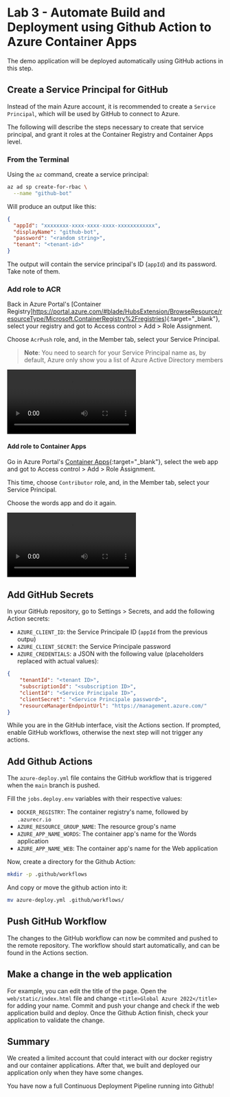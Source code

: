 # Lab 3 - Automate Build and Deployment using Github Action to Azure Container Apps

The demo application will be deployed automatically using GitHub actions in this step.

## Create a Service Principal for GitHub

Instead of the main Azure account, it is recommended to create a `Service Principal`, which will be used by GitHub to connect to Azure.

The following will describe the steps necessary to create that service principal, and grant it roles at the Container Registry and Container Apps level.

### From the Terminal

Using the `az` command, create a service principal:

```bash
az ad sp create-for-rbac \
  --name "github-bot"
```

Will produce an output like this:
```json
{
  "appId": "xxxxxxxx-xxxx-xxxx-xxxx-xxxxxxxxxxxx",
  "displayName": "github-bot",
  "password": "<random string>",
  "tenant": "<tenant-id>"
}
```
The output will contain the service principal's ID (`appId`) and its password. Take note of them.

### Add role to ACR

Back in Azure Portal's [Container Registry]https://portal.azure.com/#blade/HubsExtension/BrowseResource/resourceType/Microsoft.ContainerRegistry%2Fregistries){:target="_blank"}, select your registry and got to Access control > Add > Role Assignment.

Choose `AcrPush` role, and, in the Member tab, select your Service Principal.

> __Note__: You need to search for your Service Principal name as, by default, Azure only show you a list of Azure Active Directory members

![type:video](../assets/add-acrpush-role-to-github-bot-sp.mp4)

#### Add role to Container Apps

Go in Azure Portal's [Container Apps](https://portal.azure.com/#blade/HubsExtension/BrowseResource/resourceType/Microsoft.App%2FcontainerApps){:target="_blank"}, select the web app and got to Access control > Add > Role Assignment.

This time, choose `Contributor` role, and, in the Member tab, select your Service Principal.

Choose the words app and do it again.

![type:video](../assets/add-contributor-role-to-container-app.mp4)

## Add GitHub Secrets

In your GitHub repository, go to Settings > Secrets, and add the following Action secrets:

* `AZURE_CLIENT_ID`: the Service Principale ID (`appId` from the previous outpu)
* `AZURE_CLIENT_SECRET`: the Service Principale password
* `AZURE_CREDENTIALS`: a JSON with the following value (placeholders replaced with actual values):

```json
{
    "tenantId": "<tenant ID>",
    "subscriptionId": "<subscription ID>",
    "clientId": "<Service Principale ID>",
    "clientSecret": "<Service Principale password>",
    "resourceManagerEndpointUrl": "https://management.azure.com/"
}
```

While you are in the GitHub interface, visit the Actions section. If prompted, enable GitHub workflows, otherwise the next step will not trigger any actions.

## Add Github Actions

The `azure-deploy.yml` file contains the GitHub workflow that is triggered when the `main` branch is pushed.

Fill the `jobs.deploy.env` variables with their respective values:

* `DOCKER_REGISTRY`: The container registry's name, followed by `.azurecr.io`
* `AZURE_RESOURCE_GROUP_NAME`: The resource group's name
* `AZURE_APP_NAME_WORDS`: The container app's name for the Words application
* `AZURE_APP_NAME_WEB`: The container app's name for the Web application

Now, create a directory for the Github Action:
```bash
mkdir -p .github/workflows
```

And copy or move the github action into it:
```bash
mv azure-deploy.yml .github/workflows/
```

## Push GitHub Workflow

The changes to the GitHub workflow can now be commited and pushed to the remote repository. The workflow should start automatically, and can be found in the Actions section.

## Make a change in the web application

For example, you can edit the title of the page. Open the `web/static/index.html` file and change `<title>Global Azure 2022</title>` for adding your name.
Commit and push your change and check if the web application build and deploy. Once the Github Action finish, check your application to validate the change.

## Summary

We created a limited account that could interact with our docker registry and our container applications. After that, we built and deployed our application only when they have some changes.

You have now a full Continuous Deployment Pipeline running into Github!
